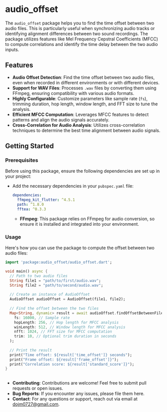 # audio_offset

The `audio_offset` package helps you to find the time offset between two audio files. This is
particularly useful when synchronizing audio tracks or identifying alignment differences between two
sound recordings. The package utilizes features like Mel Frequency Cepstral Coefficients (MFCC) to
compute correlations and identify the time delay between the two audio inputs.

## Features

- **Audio Offset Detection**: Find the time offset between two audio files, even when recorded in
  different environments or with different devices.
- **Support for WAV Files**: Processes `.wav` files by converting them using FFmpeg, ensuring
  compatibility with various audio formats.
- **Highly Configurable**: Customize parameters like sample rate (`fs`), trimming duration, hop
  length, window length, and FFT size to tune the analysis.
- **Efficient MFCC Computation**: Leverages MFCC features to detect patterns and align the audio
  signals accurately.
- **Cross-Correlation for Audio Analysis**: Utilizes cross-correlation techniques to determine the
  best time alignment between audio signals.

## Getting Started

### Prerequisites

Before using this package, ensure the following dependencies are set up in your project:

- Add the necessary dependencies in your `pubspec.yaml` file:

  ```yaml
  dependencies:
    ffmpeg_kit_flutter: ^4.5.1
    path: ^1.8.0
    fftea: ^0.3.3
  ```

    - **FFmpeg**: This package relies on FFmpeg for audio conversion, so ensure it is installed and
      integrated into your environment.

### Usage

Here's how you can use the package to compute the offset between two audio files:
```dart
import 'package:audio_offset/audio_offset.dart';

void main() async {
  // Path to two audio files
  String file1 = "path/to/first/audio.wav";
  String file2 = "path/to/second/audio.wav";
  
  // Create an instance of AudioOffset
  AudioOffset audioOffset = AudioOffset(file1, file2);
  
  // Find the offset between the two files
  Map<String, dynamic> result = await audioOffset.findOffsetBetweenFiles(
    fs: 16000, // Sample rate
    hopLength: 256, // Hop length for MFCC analysis
    winLength: 512, // Window length for MFCC analysis
    nfft: 1024, // FFT size for MFCC computation
    trim: 10, // Optional trim duration in seconds
  );
  
  // Print the result
  print("Time offset: ${result['time_offset']} seconds");
  print("Frame offset: ${result['frame_offset']}");
  print("Correlation score: ${result['standard_score']}");
}
  
```

- **Contributing**: Contributions are welcome! Feel free to submit pull requests or open issues.
- **Bug Reports**: If you encounter any issues, please file them here.
- **Contact**: For any questions or support, reach out via email at dojm0727@gmail.com.
